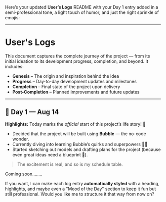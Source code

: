 Here’s your updated **User’s Logs** README with your Day 1 entry added in a semi-professional tone, a light touch of humor, and just the right sprinkle of emojis:

---

# User's Logs

This document captures the complete journey of the project — from its initial ideation to its development progress, completion, and beyond.
It includes:

* **Genesis** – The origin and inspiration behind the idea
* **Progress** – Day-to-day development updates and milestones
* **Completion** – Final state of the project upon delivery
* **Post-Completion** – Planned improvements and future updates

---

## 📅 Day 1 — Aug 14

**Highlights:**
Today marks the *official* start of this project’s life story! 🚀

* Decided that the project will be built using **Bubble** — the no-code wonder.
* Currently diving into learning Bubble’s quirks and superpowers 🧠💡
* Started sketching out models and drafting plans for the project (because even great ideas need a blueprint 📝).

> The excitement is real, and so is my schedule table.

Coming soon........

If you want, I can make each log entry **automatically styled** with a heading, highlights, and maybe even a "Mood of the Day" section to keep it fun but still professional. Would you like me to structure it that way from now on?
